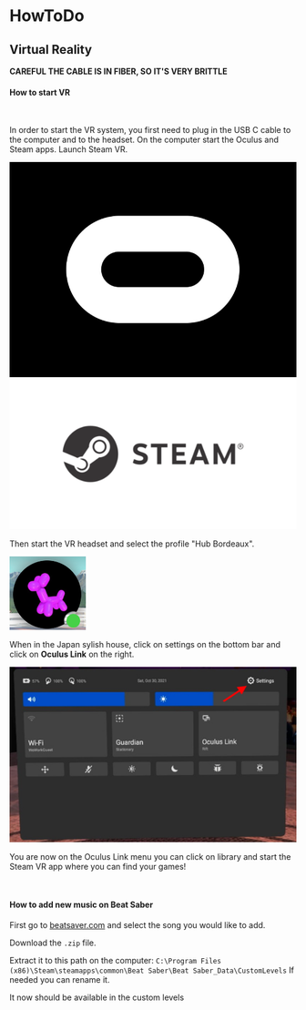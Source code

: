 # HowToDo

## Virtual Reality

**CAREFUL THE CABLE IS IN FIBER, SO IT'S VERY BRITTLE**

#### How to start VR

<br/>

In order to start the VR system, you first need to plug in the USB C cable to the computer and to the headset.
On the computer start the Oculus and Steam apps.
Launch Steam VR.

![Oculus logo](img/VR/oculus_logo.jpg)
![Steam logo](img/VR/steam_logo.png)

Then start the VR headset and select the profile "Hub Bordeaux".

![Oculus Profile](img/VR/profile.png)

When in the Japan sylish house, click on settings on the bottom bar and click on **Oculus Link** on the right.

![Oculus link](img/VR/oculus_link.png)

You are now on the Oculus Link menu you can click on library and start the Steam VR app where you can find your games!

<br/>

#### How to add new music on Beat Saber

First go to [beatsaver.com](https://beatsaver.com/) and select the song you would like to add.

Download the `.zip` file.

Extract it to this path on the computer:
`C:\Program Files (x86)\Steam\steamapps\common\Beat Saber\Beat Saber_Data\CustomLevels`
If needed you can rename it.

It now should be available in the custom levels